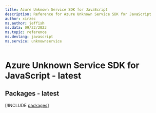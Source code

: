 ```yaml
---
title: Azure Unknown Service SDK for JavaScript
description: Reference for Azure Unknown Service SDK for JavaScript
author: xirzec
ms.author: jeffish
ms.data: 09/22/2023
ms.topic: reference
ms.devlang: javascript
ms.service: unknownservice
---
```

# Azure Unknown Service SDK for JavaScript - latest
## Packages - latest
[!INCLUDE [packages](unknown-service-index.md)]